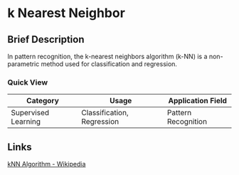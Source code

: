 # k Nearest Neighbor

## Brief Description

In pattern recognition, the k-nearest neighbors algorithm (k-NN) is a non-parametric method used for classification and regression.

### Quick View

Category|Usage|Application Field
--------|-----|-----------------
Supervised Learning|Classification, Regression|Pattern Recognition

## Links

[kNN Algorithm - Wikipedia](https://en.wikipedia.org/wiki/K-nearest_neighbors_algorithm)
